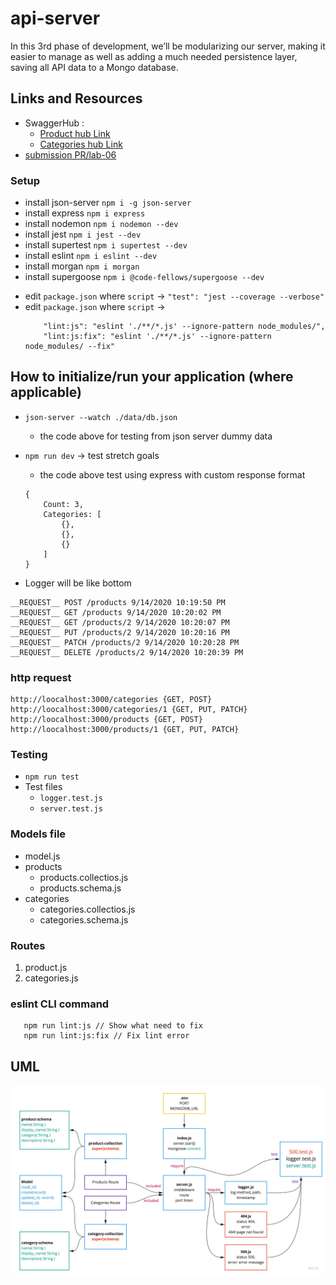 # api-server
In this 3rd phase of development, we’ll be modularizing our server, making it easier to manage as well as adding a much needed persistence layer, saving all API data to a Mongo database.


 ## Links and Resources
- SwaggerHub : 
   - [Product hub Link](https://app.swaggerhub.com/apis/wafifi/products/0.1)
   - [Categories hub Link](https://app.swaggerhub.com/apis/wafifi/class08-categoory/0.1)
- [submission PR/lab-06 ](https://github.com/waleedafifi-401-advanced-javascript/api-server/pull/3)
 

### Setup

- install json-server `npm i -g json-server`
- install express `npm i express`
- install nodemon `npm i nodemon --dev`
- install jest `npm i jest --dev`
- install supertest `npm i supertest --dev`
- install eslint `npm i eslint --dev`
- install morgan `npm i morgan`
- install supergoose `npm i @code-fellows/supergoose --dev`


* edit `package.json` where `script` -> `"test": "jest --coverage --verbose"`
* edit `package.json` where `script` -> 
   ```
       "lint:js": "eslint './**/*.js' --ignore-pattern node_modules/",
       "lint:js:fix": "eslint './**/*.js' --ignore-pattern node_modules/ --fix"

   ```
## How to initialize/run your application (where applicable)

* `json-server --watch ./data/db.json`
   * the code above for testing from json server dummy data
* `npm run dev` -> test stretch goals 
   * the code above test using express with custom response format
   ```
   {
       Count: 3,
       Categories: [
           {},
           {},
           {}
       ]
   } 
   ```

* Logger will be like bottom
```
__REQUEST__ POST /products 9/14/2020 10:19:50 PM
__REQUEST__ GET /products 9/14/2020 10:20:02 PM
__REQUEST__ GET /products/2 9/14/2020 10:20:07 PM
__REQUEST__ PUT /products/2 9/14/2020 10:20:16 PM
__REQUEST__ PATCH /products/2 9/14/2020 10:20:28 PM
__REQUEST__ DELETE /products/2 9/14/2020 10:20:39 PM
```

### http request
```
http://loocalhost:3000/categories {GET, POST}
http://loocalhost:3000/categories/1 {GET, PUT, PATCH}
http://loocalhost:3000/products {GET, POST}
http://loocalhost:3000/products/1 {GET, PUT, PATCH}
```
 
### Testing
- `npm run test`
- Test files
   - `logger.test.js`
   - `server.test.js`

### Models file
- model.js
- products
   - products.collectios.js
   - products.schema.js
- categories
   - categories.collectios.js
   - categories.schema.js

### Routes
1. product.js
2. categories.js

### eslint CLI command
```
   npm run lint:js // Show what need to fix
   npm run lint:js:fix // Fix lint error

```
## UML

![UML Diagrame ](assets/uml2.jpg)
